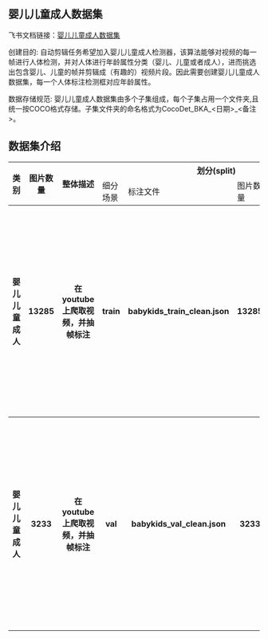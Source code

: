 
## 婴儿儿童成人数据集
飞书文档链接：[婴儿儿童成人数据集 ](https://arashivision.feishu.cn/wiki/wikcnmfFwYR7LFcIvLiamR1UQze)  


创建目的: 自动剪辑任务希望加入婴儿儿童成人检测器，该算法能够对视频的每一帧进行人体检测，并对人体进行年龄属性分类（婴儿、儿童或者成人），进而挑选出包含婴儿、儿童的帧并剪辑成（有趣的）视频片段。因此需要创建婴儿儿童成人数据集，每一个人体标注检测框对应年龄属性。

数据存储规范: 婴儿儿童成人数据集由多个子集组成，每个子集占用一个文件夹,且统一按COCO格式存储。子集文件夹的命名格式为CocoDet_BKA_<日期>_<备注>。

## 数据集介绍

<table>
    <tr>
        <th rowspan="2"> 类别 </th> 
        <th rowspan="2"> 图片数量 </th> 
        <th rowspan="2"> 整体描述 </th> 
        <th colspan="5"> 划分(split) </th>  
    </tr>
    <tr> 
        <td> 细分场景 </td>
        <td> 标注文件 </td>
        <td> 图片数量 </td>
        <td> 检测框数量 </td>
        <td> 细分描述 </td>
    </tr>
    <tr> 
        <th> 婴儿儿童成人  </th>  
        <th> 13285 </th> 
        <th> 在youtube上爬取视频，并抽帧标注 
 </th> 
        <th> train  </th> 
        <th> babykids_train_clean.json   </th>  
        <th> 13285 </th> 
        <th> 19144 </th> 
        <th> 训练样本
成人检测框数量：2766
婴儿检测框数量：10174
儿童检测框数量：5080
未知类检测框数量：1124 </th>   
    </tr>
    <tr> 
        <th> 婴儿儿童成人  </th>  
        <th> 3233 </th> 
        <th> 在youtube上爬取视频，并抽帧标注  </th> 
        <th> val  </th> 
        <th> babykids_val_clean.json   </th>  
        <th> 3233 </th> 
        <th> 7240 </th> 
        <th> 测试样本
成人检测框数量：2357
婴儿检测框数量：679
儿童检测框数量：3660
未知类检测框数量：544 </th>   
    </tr>
</table>
